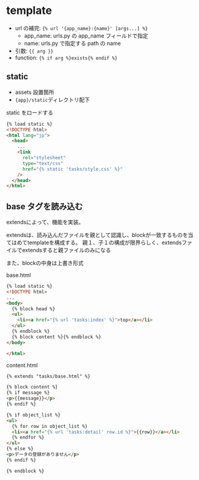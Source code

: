 # template

- url の補完: `{% url '{app_name}:{name}' [args...] %}`
  - app_name: urls.py の app_name フィールドで指定
  - name: urls.py で指定する path の name
- 引数: `{{ arg }}`
- function: `{% if arg %}exists{% endif %}`

## static

- assets 設置箇所
- `{app}/static`ディレクトリ配下

static をロードする

```html
{% load static %}
<!DOCTYPE html>
<html lang="jp">
  <head>
    ...
    <link
      rel="stylesheet"
      type="text/css"
      href="{% static 'tasks/style.css' %}"
    />
  </head>
</html>
```

## base タグを読み込む

extendsによって、機能を実装。

extendsは、読み込んだファイルを親として認識し、blockが一致するものを当てはめてtemplateを構成する。
親１、子１の構成が限界らしく、extendsファイルでextendsすると親ファイルのみになる

また、blockの中身は上書き形式

base.html

```html
{% load static %}
<!DOCTYPE html>
...
<body>
  {% block head %}
  <ul>
    <li><a href="{% url 'tasks:index' %}">top</a></li>
  </ul>
  {% endblock %}
  {% block content %}{% endblock %}
</body>

</html>
```

content.html

```html
{% extends "tasks/base.html" %}

{% block content %}
{% if message %}
<p>{{message}}</p>
{% endif %}

{% if object_list %}
<ul>
  {% for row in object_list %}
  <li><a href="{% url 'tasks:detail' row.id %}">{{row}}</a></li>
  {% endfor %}
</ul>
{% else %}
<p>データの登録がありません</p>
{% endif %}

{% endblock %}
```
